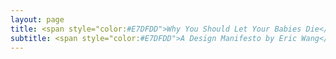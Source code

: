 ```yaml
---
layout: page
title: <span style="color:#E7DFDD">Why You Should Let Your Babies Die</span> 
subtitle: <span style="color:#E7DFDD">A Design Manifesto by Eric Wang</span>  
---
```

